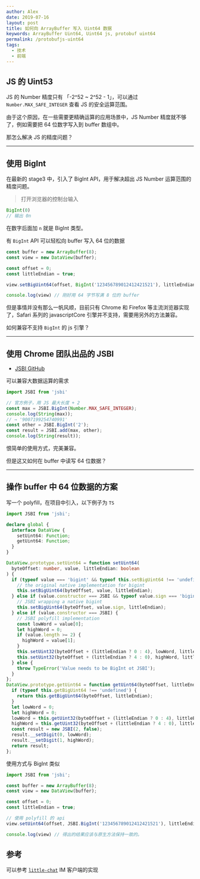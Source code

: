 ```yaml
---
author: Alex
date: 2019-07-16
layout: post
title: 如何向 ArrayBuffer 写入 Uint64 数据
keywords: ArrayBuffer Uint64, Uint64 js, protobuf uint64
permalink: /protobufjs-uint64
tags: 
  - 技术
  - 前端
---
```


## JS 的 Uint53

JS 的 Number 精度只有 「-2^52 ~ 2^52 - 1」，可以通过 `Number.MAX_SAFE_INTEGER` 查看 JS 的安全运算范围。

由于这个原因，在一些需要更精确运算的应用场景中，JS Number 精度就不够了，例如需要把 64 位数字写入到 buffer 数组中。

那怎么解决 JS 的精度问题？

--------------

## 使用 BigInt

在最新的 stage3 中，引入了 BigInt API，用于解决超出 JS Number 运算范围的精度问题。

>打开浏览器的控制台输入

```js
BigInt(0)
// 输出 0n
```

在数字后面加 `n` 就是 BigInt 类型。

有 `BigInt` API 可以轻松向 buffer 写入 64 位的数据

```js
const buffer = new ArrayBuffer(8);
const view = new DataView(buffer);

const offset = 0;
const littleEndian = true;

view.setBigUint64(offset, BigInt('123456789012412421521'), littleEndian);

console.log(view) // 刚好用 64 字节写满 8 位的 buffer
```

但是事情并没有那么一帆风顺，目前只有 Chrome 和 Firefox 等主流浏览器实现了，Safari 系列的 javascriptCore 引擎并不支持，需要用另外的方法兼容。

如何兼容不支持 `BigInt` 的 js 引擎？

--------------

## 使用 Chrome 团队出品的 JSBI

- [JSBI GitHub](https://github.com/GoogleChromeLabs/jsbi#readme)

可以兼容大数据运算的需求

```js
import JSBI from 'jsbi'

// 官方例子，用 JS 最大长度 + 2
const max = JSBI.BigInt(Number.MAX_SAFE_INTEGER);
console.log(String(max));
// → '9007199254740991'
const other = JSBI.BigInt('2');
const result = JSBI.add(max, other);
console.log(String(result));
```

恨简单的使用方式，完美兼容。

但是这又如何在 buffer 中读写 64 位数据？

--------------

## 操作 buffer 中 64 位数据的方案

写一个 polyfill，在项目中引入，以下例子为 `TS`

```ts
import JSBI from 'jsbi';

declare global {
  interface DataView {
    setUint64: Function;
    getUint64: Function;
  }
}

DataView.prototype.setUint64 = function setUint64(
  byteOffset: number, value, littleEndian: boolean
) {
  if (typeof value === 'bigint' && typeof this.setBigUint64 !== 'undefined') {
    // the original native implementation for bigint
    this.setBigUint64(byteOffset, value, littleEndian);
  } else if (value.constructor === JSBI && typeof value.sign === 'bigint' && typeof this.setBigUint64 !== 'undefined') {
    // JSBI wrapping a native bigint
    this.setBigUint64(byteOffset, value.sign, littleEndian);
  } else if (value.constructor === JSBI) {
    // JSBI polyfill implementation
    const lowWord = value[0];
    let highWord = 0;
    if (value.length >= 2) {
      highWord = value[1];
    }
    this.setUint32(byteOffset + (littleEndian ? 0 : 4), lowWord, littleEndian);
    this.setUint32(byteOffset + (littleEndian ? 4 : 0), highWord, littleEndian);
  } else {
    throw TypeError('Value needs to be BigInt ot JSBI');
  }
};
DataView.prototype.getUint64 = function getUint64(byteOffset, littleEndian) {
  if (typeof this.getBigUint64 !== 'undefined') {
    return this.getBigUint64(byteOffset, littleEndian);
  }
  let lowWord = 0;
  let highWord = 0;
  lowWord = this.getUint32(byteOffset + (littleEndian ? 0 : 4), littleEndian);
  highWord = this.getUint32(byteOffset + (littleEndian ? 4 : 0), littleEndian);
  const result = new JSBI(2, false);
  result.__setDigit(0, lowWord);
  result.__setDigit(1, highWord);
  return result;
};
```

使用方式与 BigInt 类似

```ts
import JSBI from 'jsbi';

const buffer = new ArrayBuffer(8);
const view = new DataView(buffer);

const offset = 0;
const littleEndian = true;

// 使用 polyfill 的 api
view.setUint64(offset, JSBI.BigInt('123456789012412421521'), littleEndian);

console.log(view) // 得出的结果应该与原生方法保持一致的。
```

## 参考

可以参考 [`little-chat`](https://github.com/SANGET/little-chat/blob/master/packages/sdk/bigint-buffer.ts) IM 客户端的实现
